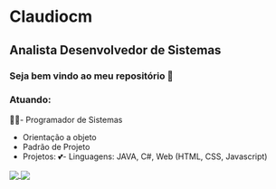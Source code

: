 # Claudiocm
## Analista Desenvolvedor de Sistemas
### Seja bem vindo ao meu repositório 👋

### Atuando:

🧑‍🎓- Programador de Sistemas
- Orientação a objeto
- Padrão de Projeto
- Projetos: 
💕- Linguagens: 
    JAVA, C#, Web (HTML, CSS, Javascript)

<a href="https://github.com/Claudiocm">
  <img align="center" src="https://github-readme-stats.vercel.app/api/?username=Claudiocm&theme=solarized-dark&show_icons=true&include_all_commits=true&repo=github-readme-stats" />
</a>
<a href="https://github.com/Claudiocm">
  <img align="center" src="https://github-readme-stats.vercel.app/api/pin/?username=Claudiocm&repo=Claudiocm" />
</a>
